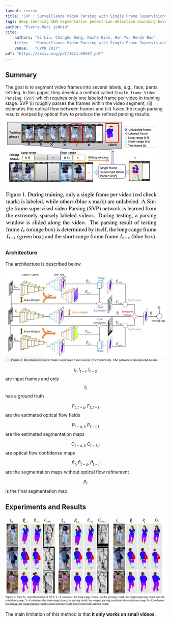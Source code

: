 ```yaml
---
layout: review
title: "SVP : Surveillance Video Parsing with Single Frame Supervision"
tags: deep-learning CNN segmentation pedestrian-detection bounding-boxes
author: "Pierre-Marc jodoin"
cite:
    authors: "Si Liu, Changhu Wang, Ruihe Qian, Han Yu, Renda Bao"
    title:   "Surveillance Video Parsing with Single Frame Supervision"
    venue:   "CVPR 2017"
pdf: "https://arxiv.org/pdf/1611.09587.pdf"
---
```


## Summary

The goal is to segment video frames into several labels, e.g., face, pants, left-leg. In this paper, they develop a method called ``Single frame Video Parsing (SVP)`` which
requires only one labeled frame per video in training stage.  SVP (i) roughly parses the frames within the video segment, (ii) estimates the optical flow between frames and (iii) fuses the rough parsing results warped by optical flow to produce the refined parsing results.

![](/article/images/SVP/sc01.jpg)

### Architecture

The architecture is described below

![](/article/images/SVP/sc02.jpg)

$$I_{t}, I_{t-l}, I_{t-s} $$ are input frames and only $$I_{t}$$ has a ground truth

$$F_{t,t-s}, F_{t,t-l}$$ are the estimated optical flow fields

$$P_{t-s,t}, P_{t-l,t}$$ are the estimated segmentation maps

$$C_{t-s,t}, C_{t-l,t}$$ are optical flow confidense maps

$$\hat{P}_{t},\hat{P}_{t-s}, \hat{P}_{t-l}$$ are the segmentation maps without optical flow refinement

$$P_{t}$$ is the final segmentation map


## Experiments and Results
![](/article/images/SVP/sc03.jpg)


The main limitation of this method is that **it only works on small videos**.
